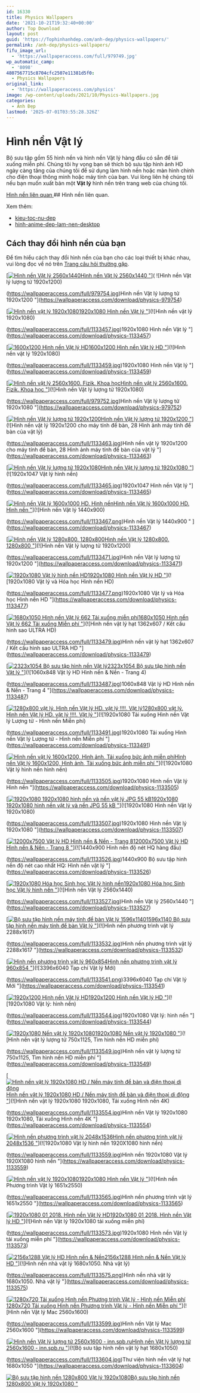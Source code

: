 ```yaml
---
id: 16330
title: Physics Wallpapers
date: '2021-10-21T19:32:40+00:00'
author: Top Download
layout: post
guid: 'https://Tophinhanhdep.com/anh-dep/physics-wallpapers/'
permalink: /anh-dep/physics-wallpapers/
fifu_image_url:
  - 'https://wallpaperaccess.com/full/979749.jpg'
wp_automatic_camp:
  - '8098'
4807567715c8704cfc2507e11381d5f0:
  - Physics Wallpapers
original_link:
  - 'https://wallpaperaccess.com/physics'
image: /wp-content/uploads/2021/10/Physics-Wallpapers.jpg
categories:
  - Ảnh Đẹp
lastmod: '2025-07-01T03:55:28.326Z'
---
```

# Hình nền Vật lý

Bộ sưu tập gồm 55 hình nền và hình nền Vật lý hàng đầu có sẵn để tải xuống miễn phí. Chúng tôi hy vọng bạn sẽ thích bộ sưu tập hình ảnh HD ngày càng tăng của chúng tôi để sử dụng làm hình nền hoặc màn hình chính cho điện thoại thông minh hoặc máy tính của bạn. Vui lòng liên hệ chúng tôi nếu bạn muốn xuất bản một **Vật lý** hình nền trên trang web của chúng tôi.

[Hình nền liên quan ](#related) ## Hình nền liên quan.

   
 Xem thêm:

   
- [kieu-toc-nu-dep](https://tophinhanhdep.com/toc-dep/kieu-toc-nu-dep/)
- [hinh-anime-dep-lam-nen-desktop](https://tophinhanhdep.com/anh-anime/hinh-anime-dep-lam-nen-desktop/)

## Cách thay đổi hình nền của bạn

Để tìm hiểu cách thay đổi hình nền của bạn cho các loại thiết bị khác nhau, vui lòng đọc về nó trên [Trang câu hỏi thường gặp](https://tophinhanhdep.com/faq/).

  
[[![Hình nền Vật lý 2560x1440](https://wallpaperaccess.com/full/979749.jpg)Hình nền Vật lý 2560x1440 "](https://wallpaperaccess.com/download/physics-979749)]( ![Hình nền Vật lý lượng tử 1920x1200)

(https://wallpaperaccess.com/full/979754.jpg)Hình nền Vật lý lượng tử 1920x1200 "](https://wallpaperaccess.com/download/physics-979754)

[[![Hình nền vật lý 1920x1080](https://wallpaperaccess.com/full/1133456.jpg)1920x1080 Hình nền Vật lý "](https://wallpaperaccess.com/download/physics-1133456)](![Hình nền vật lý 1920x1080)

(https://wallpaperaccess.com/full/1133457.jpg)1920x1080 Hình nền Vật lý "](https://wallpaperaccess.com/download/physics-1133457)

[[![1600x1200 Hình nền Vật lý HD](https://wallpaperaccess.com/full/1133458.jpg)1600x1200 Hình nền Vật lý HD "](https://wallpaperaccess.com/download/physics-1133458)](![Hình nền vật lý 1920x1080)

(https://wallpaperaccess.com/full/1133459.jpg)1920x1080 Hình nền Vật lý "](https://wallpaperaccess.com/download/physics-1133459)

[[![Hình nền vật lý 2560x1600.  Fizik.  Khoa học](https://wallpaperaccess.com/full/1133460.jpg)Hình nền vật lý 2560x1600. Fizik. Khoa học "](https://wallpaperaccess.com/download/physics-1133460)](![Hình nền Vật lý lượng tử 1920x1080)

(https://wallpaperaccess.com/full/979752.jpg)Hình nền Vật lý lượng tử 1920x1080 "](https://wallpaperaccess.com/download/physics-979752)

[[![Hình nền Vật lý lượng tử 1920x1200](https://wallpaperaccess.com/full/1133462.jpg)Hình nền Vật lý lượng tử 1920x1200 "](https://wallpaperaccess.com/download/physics-1133462)](![Hình nền vật lý 1920x1200 cho máy tính để bàn, 28 Hình ảnh máy tính để bàn của vật lý)

(https://wallpaperaccess.com/full/1133463.jpg)Hình nền vật lý 1920x1200 cho máy tính để bàn, 28 Hình ảnh máy tính để bàn của vật lý "](https://wallpaperaccess.com/download/physics-1133463)

[[![Hình nền Vật lý lượng tử 1920x1080](https://wallpaperaccess.com/full/1133464.jpg)Hình nền Vật lý lượng tử 1920x1080 "](https://wallpaperaccess.com/download/physics-1133464)](![1920x1047 Vật lý hình nền)

(https://wallpaperaccess.com/full/1133465.jpg)1920x1047 Hình nền Vật lý "](https://wallpaperaccess.com/download/physics-1133465)

[[![Hình nền Vật lý 1600x1000 HD.  Hình nền](https://wallpaperaccess.com/full/769850.jpg)Hình nền Vật lý 1600x1000 HD. Hình nền "](https://wallpaperaccess.com/download/physics-769850)](![Hình nền Vật lý 1440x900)

(https://wallpaperaccess.com/full/1133467.png)Hình nền Vật lý 1440x900 " ](https://wallpaperaccess.com/download/physics-1133467)

[[![Hình nền Vật lý 1280x800.  1280x800](https://wallpaperaccess.com/full/1133468.jpg)Hình nền Vật lý 1280x800. 1280x800 "](https://wallpaperaccess.com/download/physics-1133468)](![Hình nền Vật lý lượng tử 1920x1200)

(https://wallpaperaccess.com/full/1133471.jpg)Hình nền Vật lý lượng tử 1920x1200 "](https://wallpaperaccess.com/download/physics-1133471)

[[![1920x1080 Vật lý hình nền HD](https://wallpaperaccess.com/full/1133476.jpg)1920x1080 Hình nền Vật lý HD "](https://wallpaperaccess.com/download/physics-1133476)](![1920x1080 Vật lý và Hóa học Hình nền HD)

(https://wallpaperaccess.com/full/1133477.png)1920x1080 Vật lý và Hóa học Hình nền HD "](https://wallpaperaccess.com/download/physics-1133477)

[[![1680x1050 Hình nền Vật lý 662 Tải xuống miễn phí](https://wallpaperaccess.com/full/1133478.jpg)1680x1050 Hình nền Vật lý 662 Tải xuống Miễn phí "](https://wallpaperaccess.com/download/physics-1133478)](![Hình nền vật lý hạt 1362x607 / Kết cấu hình sao ULTRA HD)

(https://wallpaperaccess.com/full/1133479.jpg)Hình nền vật lý hạt 1362x607 / Kết cấu hình sao ULTRA HD "](https://wallpaperaccess.com/download/physics-1133479)

[[![2323x1054 Bộ sưu tập hình nền Vật lý](https://wallpaperaccess.com/full/1133480.jpg)2323x1054 Bộ sưu tập hình nền Vật lý "](https://wallpaperaccess.com/download/physics-1133480)](![1060x848 Vật lý HD Hình nền & Nền - Trang 4)

(https://wallpaperaccess.com/full/1133487.jpg)1060x848 Vật lý HD Hình nền &amp; Nền - Trang 4 "](https://wallpaperaccess.com/download/physics-1133487)

[[![1280x800 vật lý.  Hình nền Vật lý HD.  vật lý !!!!.  Vật lý](https://wallpaperaccess.com/full/1133489.jpg)1280x800 vật lý. Hình nền Vật lý HD. vật lý !!!!. Vật lý "](https://wallpaperaccess.com/download/physics-1133489)](![1920x1080 Tải xuống Hình nền Vật lý Lượng tử - Hình nền Miễn phí)

(https://wallpaperaccess.com/full/1133491.jpg)1920x1080 Tải xuống Hình nền Vật lý Lượng tử - Hình nền Miễn phí "](https://wallpaperaccess.com/download/physics-1133491)

[[![Hình nền vật lý 1600x1200, Hình ảnh, Tải xuống bức ảnh miễn phí](https://wallpaperaccess.com/full/1133504.jpg)Hình nền Vật lý 1600x1200, Hình ảnh, Tải xuống bức ảnh miễn phí "](https://wallpaperaccess.com/download/physics-1133504)](![1920x1080 Vật lý hình nền hình nền)

(https://wallpaperaccess.com/full/1133505.jpg)1920x1080 Hình nền Vật lý Hình nền "](https://wallpaperaccess.com/download/physics-1133505)

[[![1920x1080 1920x1080 hình nền và nền vật lý JPG 55 kB](https://wallpaperaccess.com/full/1133506.jpg)1920x1080 1920x1080 hình nền vật lý và nền JPG 55 kB "](https://wallpaperaccess.com/download/physics-1133506)](![1920x1080 Hình nền Vật lý 1920x1080)

(https://wallpaperaccess.com/full/1133507.jpg)1920x1080 Hình nền Vật lý 1920x1080 "](https://wallpaperaccess.com/download/physics-1133507)

[[![12000x7500 Vật lý HD Hình nền & Nền - Trang 8](https://wallpaperaccess.com/full/1133520.jpg)12000x7500 Vật lý HD Hình nền &amp; Nền - Trang 8 "](https://wallpaperaccess.com/download/physics-1133520)](![1440x900 Hình nền độ nét HQ hàng đầu)

(https://wallpaperaccess.com/full/1133526.jpg)1440x900 Bộ sưu tập hình nền độ nét cao nhất HQ: Hình nền vật lý "](https://wallpaperaccess.com/download/physics-1133526)

[[![1920x1080 Hóa học Sinh học Vật lý hình nền](https://wallpaperaccess.com/full/979763.png)1920x1080 Hóa học Sinh học Vật lý hình nền "](https://wallpaperaccess.com/download/physics-979763)](![Hình nền Vật lý 2560x1440)

(https://wallpaperaccess.com/full/1133527.jpg)Hình nền Vật lý 2560x1440 "](https://wallpaperaccess.com/download/physics-1133527)

[[![Bộ sưu tập hình nền máy tính để bàn Vật lý 1596x1140](https://wallpaperaccess.com/full/1133528.png)1596x1140 Bộ sưu tập hình nền máy tính để bàn Vật lý "](https://wallpaperaccess.com/download/physics-1133528)](![Hình nền phương trình vật lý 2288x1617)

(https://wallpaperaccess.com/full/1133532.jpg)Hình nền phương trình vật lý 2288x1617 "](https://wallpaperaccess.com/download/physics-1133532)

[[![Hình nền phương trình vật lý 960x854](https://wallpaperaccess.com/full/1133540.jpg)Hình nền phương trình vật lý 960x854 "](https://wallpaperaccess.com/download/physics-1133540)](![3396x6040 Tạp chí Vật lý Mới)

(https://wallpaperaccess.com/full/1133541.png)3396x6040 Tạp chí Vật lý Mới "](https://wallpaperaccess.com/download/physics-1133541)

[[![1920x1200 Hình nền Vật lý HD](https://wallpaperaccess.com/full/1133543.jpg)1920x1200 Hình nền Vật lý HD "](https://wallpaperaccess.com/download/physics-1133543)](![1920x1080 Vật lý: hình nền)

(https://wallpaperaccess.com/full/1133544.jpg)1920x1080 Vật lý: hình nền "](https://wallpaperaccess.com/download/physics-1133544)

[[![1920x1080 Nền vật lý 1920x1080](https://wallpaperaccess.com/full/1133545.jpg)1920x1080 Nền vật lý 1920x1080 "](https://wallpaperaccess.com/download/physics-1133545)](![Hình nền vật lý lượng tử 750x1125, Tìm hình nền HD miễn phí)

(https://wallpaperaccess.com/full/1133549.jpg)Hình nền vật lý lượng tử 750x1125, Tìm hình nền HD miễn phí "](https://wallpaperaccess.com/download/physics-1133549)

[[![Hình nền vật lý 1920x1080 HD / Nền máy tính để bàn và điện thoại di động](https://wallpaperaccess.com/full/1133550.jpg)Hình nền vật lý 1920x1080 HD / Nền máy tính để bàn và điện thoại di động "](https://wallpaperaccess.com/download/physics-1133550)](![Hình nền vật lý 1920x1080 1920x1080, Tải xuống Hình nền 4K)

(https://wallpaperaccess.com/full/1133554.jpg)Hình nền Vật lý 1920x1080 1920x1080, Tải xuống Hình nền 4K "](https://wallpaperaccess.com/download/physics-1133554)

[[![Hình nền phương trình vật lý 2048x1536](https://wallpaperaccess.com/full/1133558.jpg)Hình nền phương trình vật lý 2048x1536 "](https://wallpaperaccess.com/download/physics-1133558)](![1920x1080 Vật lý hình nền 1920X1080 hình nền)

(https://wallpaperaccess.com/full/1133559.jpg)Hình nền 1920x1080 Vật lý 1920X1080 hình nền "](https://wallpaperaccess.com/download/physics-1133559)

[[![Hình nền vật lý 1920x1080](https://wallpaperaccess.com/full/1133562.jpg)1920x1080 Hình nền Vật lý "](https://wallpaperaccess.com/download/physics-1133562)](![Hình nền Phương trình Vật lý 1651x2550)

(https://wallpaperaccess.com/full/1133565.jpg)Hình nền phương trình vật lý 1651x2550 "](https://wallpaperaccess.com/download/physics-1133565)

[[![1920x1080 01 2018. Hình nền Vật lý HD](https://wallpaperaccess.com/full/1133571.jpg)1920x1080 01 2018. Hình nền Vật lý HD "](https://wallpaperaccess.com/download/physics-1133571)](![Hình nền Vật lý 1920x1080 tải xuống miễn phí)

(https://wallpaperaccess.com/full/1133573.jpg)1920x1080 Hình nền Vật lý tải xuống miễn phí "](https://wallpaperaccess.com/download/physics-1133573)

[[![2156x1288 Vật lý HD Hình nền & Nền](https://wallpaperaccess.com/full/1133574.png)2156x1288 Hình nền &amp; Nền Vật lý HD "](https://wallpaperaccess.com/download/physics-1133574)](![Hình nền nhà vật lý 1680x1050.  Nhà vật lý)

(https://wallpaperaccess.com/full/1133575.png)Hình nền nhà vật lý 1680x1050. Nhà vật lý "](https://wallpaperaccess.com/download/physics-1133575)

[[![1280x720 Tải xuống Hình nền Phương trình Vật lý - Hình nền Miễn phí](https://wallpaperaccess.com/full/1133579.jpg)1280x720 Tải xuống Hình nền Phương trình Vật lý - Hình nền Miễn phí "](https://wallpaperaccess.com/download/physics-1133579)](![Hình nền Vật lý Mac 2560x1600)

(https://wallpaperaccess.com/full/1133599.jpg)Hình nền Vật lý Mac 2560x1600 "](https://wallpaperaccess.com/download/physics-1133599)

[[![Hình nền Vật lý lượng tử 2560x1600 - inn.spb.ru](https://wallpaperaccess.com/full/1133603.jpg)Hình nền Vật lý lượng tử 2560x1600 - inn.spb.ru "](https://wallpaperaccess.com/download/physics-1133603)](![Bộ sưu tập hình nền vật lý hạt 1680x1050)

(https://wallpaperaccess.com/full/1133604.jpg)Thư viện hình nền vật lý hạt 1680x1050 "](https://wallpaperaccess.com/download/physics-1133604)

[![Bộ sưu tập hình nền 1280x800 Vật lý 1920x1080](https://wallpaperaccess.com/full/1133611.png)Bộ sưu tập hình nền 1280x800 Vật lý 1920x1080 "](https://wallpaperaccess.com/download/physics-1133611)
